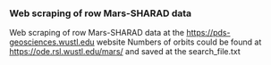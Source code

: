 ### Web scraping of row Mars-SHARAD data

Web scraping of row Mars-SHARAD data at the https://pds-geosciences.wustl.edu website
Numbers of orbits could be found at https://ode.rsl.wustl.edu/mars/ and saved at the search_file.txt
